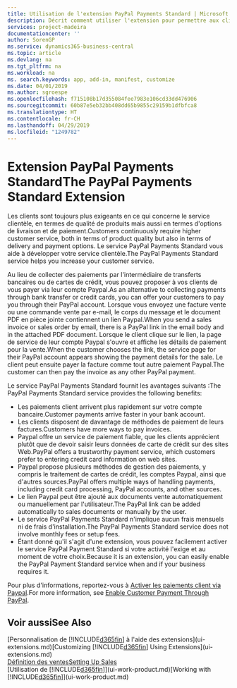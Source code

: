 ```yaml
---
title: Utilisation de l'extension PayPal Payments Standard | Microsoft Docs
description: Décrit comment utiliser l'extension pour permettre aux clients d'effectuer des paiements avec Paypal.
services: project-madeira
documentationcenter: ''
author: SorenGP
ms.service: dynamics365-business-central
ms.topic: article
ms.devlang: na
ms.tgt_pltfrm: na
ms.workload: na
ms. search.keywords: app, add-in, manifest, customize
ms.date: 04/01/2019
ms.author: sgroespe
ms.openlocfilehash: f715108b17d355084fee7983e106cd33dd476906
ms.sourcegitcommit: 60b87e5eb32bb408dd65b9855c29159b1dfbfca8
ms.translationtype: HT
ms.contentlocale: fr-CH
ms.lasthandoff: 04/29/2019
ms.locfileid: "1249782"
---
```

# <a name="the-paypal-payments-standard-extension"></a><span data-ttu-id="3e08f-103">Extension PayPal Payments Standard</span><span class="sxs-lookup"><span data-stu-id="3e08f-103">The PayPal Payments Standard Extension</span></span>
<span data-ttu-id="3e08f-104">Les clients sont toujours plus exigeants en ce qui concerne le service clientèle, en termes de qualité de produits mais aussi en termes d'options de livraison et de paiement.</span><span class="sxs-lookup"><span data-stu-id="3e08f-104">Customers continuously require higher customer service, both in terms of product quality but also in terms of delivery and payment options.</span></span> <span data-ttu-id="3e08f-105">Le service PayPal Payments Standard vous aide à développer votre service clientèle.</span><span class="sxs-lookup"><span data-stu-id="3e08f-105">The PayPal Payments Standard service helps you increase your customer service.</span></span>

<span data-ttu-id="3e08f-106">Au lieu de collecter des paiements par l'intermédiaire de transferts bancaires ou de cartes de crédit, vous pouvez proposer à vos clients de vous payer via leur compte Paypal.</span><span class="sxs-lookup"><span data-stu-id="3e08f-106">As an alternative to collecting payments through bank transfer or credit cards, you can offer your customers to pay you through their PayPal account.</span></span> <span data-ttu-id="3e08f-107">Lorsque vous envoyez une facture vente ou une commande vente par e-mail, le corps du message et le document PDF en pièce jointe contiennent un lien Paypal.</span><span class="sxs-lookup"><span data-stu-id="3e08f-107">When you send a sales invoice or sales order by email, there is a PayPal link in the email body and in the attached PDF document.</span></span> <span data-ttu-id="3e08f-108">Lorsque le client clique sur le lien, la page de service de leur compte Paypal s'ouvre et affiche les détails de paiement pour la vente.</span><span class="sxs-lookup"><span data-stu-id="3e08f-108">When the customer chooses the link, the service page for their PayPal account appears showing the payment details for the sale.</span></span> <span data-ttu-id="3e08f-109">Le client peut ensuite payer la facture comme tout autre paiement Paypal.</span><span class="sxs-lookup"><span data-stu-id="3e08f-109">The customer can then pay the invoice as any other PayPal payment.</span></span>

<span data-ttu-id="3e08f-110">Le service PayPal Payments Standard fournit les avantages suivants :</span><span class="sxs-lookup"><span data-stu-id="3e08f-110">The PayPal Payments Standard service provides the following benefits:</span></span>

* <span data-ttu-id="3e08f-111">Les paiements client arrivent plus rapidement sur votre compte bancaire.</span><span class="sxs-lookup"><span data-stu-id="3e08f-111">Customer payments arrive faster in your bank account.</span></span>
* <span data-ttu-id="3e08f-112">Les clients disposent de davantage de méthodes de paiement de leurs factures.</span><span class="sxs-lookup"><span data-stu-id="3e08f-112">Customers have more ways to pay invoices.</span></span>
* <span data-ttu-id="3e08f-113">Paypal offre un service de paiement fiable, que les clients apprécient plutôt que de devoir saisir leurs données de carte de crédit sur des sites Web.</span><span class="sxs-lookup"><span data-stu-id="3e08f-113">PayPal offers a trustworthy payment service, which customers prefer to entering credit card information on web sites.</span></span>
* <span data-ttu-id="3e08f-114">Paypal propose plusieurs méthodes de gestion des paiements, y compris le traitement de cartes de crédit, les comptes Paypal, ainsi que d'autres sources.</span><span class="sxs-lookup"><span data-stu-id="3e08f-114">PayPal offers multiple ways of handling payments, including credit card processing, PayPal accounts, and other sources.</span></span>
* <span data-ttu-id="3e08f-115">Le lien Paypal peut être ajouté aux documents vente automatiquement ou manuellement par l'utilisateur.</span><span class="sxs-lookup"><span data-stu-id="3e08f-115">The PayPal link can be added automatically to sales documents or manually by the user.</span></span>
* <span data-ttu-id="3e08f-116">Le service PayPal Payments Standard n'implique aucun frais mensuels ni de frais d'installation.</span><span class="sxs-lookup"><span data-stu-id="3e08f-116">The PayPal Payments Standard service does not involve monthly fees or setup fees.</span></span>
* <span data-ttu-id="3e08f-117">Étant donné qu'il s'agit d'une extension, vous pouvez facilement activer le service PayPal Payment Standard si votre activité l'exige et au moment de votre choix.</span><span class="sxs-lookup"><span data-stu-id="3e08f-117">Because it is an extension, you can easily enable the PayPal Payment Standard service when and if your business requires it.</span></span>  

<span data-ttu-id="3e08f-118">Pour plus d'informations, reportez-vous à [Activer les paiements client via Paypal](sales-how-enable-payment-service-extensions.md).</span><span class="sxs-lookup"><span data-stu-id="3e08f-118">For more information, see [Enable Customer Payment Through PayPal](sales-how-enable-payment-service-extensions.md).</span></span>

## <a name="see-also"></a><span data-ttu-id="3e08f-119">Voir aussi</span><span class="sxs-lookup"><span data-stu-id="3e08f-119">See Also</span></span>
<span data-ttu-id="3e08f-120">[Personnalisation de [!INCLUDE[d365fin](includes/d365fin_md.md)] à l'aide des extensions](ui-extensions.md)</span><span class="sxs-lookup"><span data-stu-id="3e08f-120">[Customizing [!INCLUDE[d365fin](includes/d365fin_md.md)] Using Extensions](ui-extensions.md)</span></span>  
[<span data-ttu-id="3e08f-121">Définition des ventes</span><span class="sxs-lookup"><span data-stu-id="3e08f-121">Setting Up Sales</span></span>](sales-setup-sales.md)  
<span data-ttu-id="3e08f-122">[Utilisation de [!INCLUDE[d365fin](includes/d365fin_md.md)]](ui-work-product.md)</span><span class="sxs-lookup"><span data-stu-id="3e08f-122">[Working with [!INCLUDE[d365fin](includes/d365fin_md.md)]](ui-work-product.md)</span></span>
